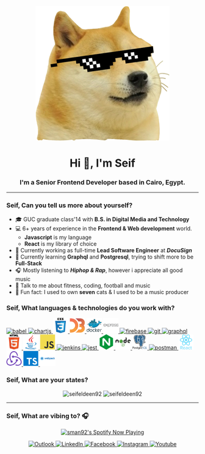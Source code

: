 <p align="center">
  <img src="./doge.png" width="350" title="doge">
</p>

<h1 align="center">Hi 👋, I'm Seif</h1>
<h3 align="center">I'm a Senior Frontend Developer based in Cairo, Egypt.</h3>

---

### Seif, Can you tell us more about yourself?

- 🎓 GUC graduate class'14 with **B.S. in Digital Media and Technology**
- 💻 6+ years of experience in the **Frontend & Web development** world.
  - **Javascript** is my language
  - **React** is my library of choice
- 🏢 Currently working as full-time **Lead Software Engineer** at **_DocuSign_**
- 🌱 Currently learning **Graphql** and **Postgresql**, trying to shift more to be **Full-Stack**
- 🎧 Mostly listening to **_Hiphop & Rap_**, however i appreciate all good music
- 💬 Talk to me about fitness, coding, football and music
- 🎲 Fun fact: I used to own **seven** cats & I used to be a music producer

### Seif, What languages & technologies do you work with?

<p align="left">
    <a href="https://babeljs.io/" target="_blank"> <img src="https://www.vectorlogo.zone/logos/babeljs/babeljs-icon.svg" alt="babel" width="40" height="40" /> </a>
    <a href="https://www.chartjs.org" target="_blank"> <img src="https://www.chartjs.org/media/logo-title.svg" alt="chartjs" width="40" height="40" /> </a>
    <a href="https://www.w3schools.com/css/" target="_blank"> <img src="https://raw.githubusercontent.com/devicons/devicon/master/icons/css3/css3-original-wordmark.svg" alt="css3" width="40" height="40" /> </a>
    <a href="https://d3js.org/" target="_blank"> <img src="https://raw.githubusercontent.com/devicons/devicon/master/icons/d3js/d3js-original.svg" alt="d3js" width="40" height="40" /> </a>
    <a href="https://www.docker.com/" target="_blank"> <img src="https://raw.githubusercontent.com/devicons/devicon/master/icons/docker/docker-original-wordmark.svg" alt="docker" width="40" height="40" /> </a>
    <a href="https://expressjs.com" target="_blank"> <img src="https://raw.githubusercontent.com/devicons/devicon/master/icons/express/express-original-wordmark.svg" alt="express" width="40" height="40" /> </a>
    <a href="https://firebase.google.com/" target="_blank"> <img src="https://www.vectorlogo.zone/logos/firebase/firebase-icon.svg" alt="firebase" width="40" height="40" /> </a>
    <a href="https://git-scm.com/" target="_blank"> <img src="https://www.vectorlogo.zone/logos/git-scm/git-scm-icon.svg" alt="git" width="40" height="40" /> </a>
    <a href="https://graphql.org" target="_blank"> <img src="https://www.vectorlogo.zone/logos/graphql/graphql-icon.svg" alt="graphql" width="40" height="40" /> </a>
    <a href="https://www.w3.org/html/" target="_blank"> <img src="https://raw.githubusercontent.com/devicons/devicon/master/icons/html5/html5-original-wordmark.svg" alt="html5" width="40" height="40" /> </a>
    <a href="https://www.java.com" target="_blank"> <img src="https://raw.githubusercontent.com/devicons/devicon/master/icons/java/java-original.svg" alt="java" width="40" height="40" /> </a>
    <a href="https://developer.mozilla.org/en-US/docs/Web/JavaScript" target="_blank">
        <img src="https://raw.githubusercontent.com/devicons/devicon/master/icons/javascript/javascript-original.svg" alt="javascript" width="40" height="40" />
    </a>
    <a href="https://www.jenkins.io" target="_blank"> <img src="https://www.vectorlogo.zone/logos/jenkins/jenkins-icon.svg" alt="jenkins" width="40" height="40" /> </a>
    <a href="https://jestjs.io" target="_blank"> <img src="https://www.vectorlogo.zone/logos/jestjsio/jestjsio-icon.svg" alt="jest" width="40" height="40" /> </a>
    <a href="https://www.nginx.com" target="_blank"> <img src="https://raw.githubusercontent.com/devicons/devicon/master/icons/nginx/nginx-original.svg" alt="nginx" width="40" height="40" /> </a>
    <a href="https://nodejs.org" target="_blank"> <img src="https://raw.githubusercontent.com/devicons/devicon/master/icons/nodejs/nodejs-original-wordmark.svg" alt="nodejs" width="40" height="40" /> </a>
    <a href="https://www.postgresql.org" target="_blank"> <img src="https://raw.githubusercontent.com/devicons/devicon/master/icons/postgresql/postgresql-original-wordmark.svg" alt="postgresql" width="40" height="40" /> </a>
    <a href="https://postman.com" target="_blank"> <img src="https://www.vectorlogo.zone/logos/getpostman/getpostman-icon.svg" alt="postman" width="40" height="40" /> </a>
    <a href="https://reactjs.org/" target="_blank"> <img src="https://raw.githubusercontent.com/devicons/devicon/master/icons/react/react-original-wordmark.svg" alt="react" width="40" height="40" /> </a>
    <a href="https://redux.js.org" target="_blank"> <img src="https://raw.githubusercontent.com/devicons/devicon/master/icons/redux/redux-original.svg" alt="redux" width="40" height="40" /> </a>
    <a href="https://www.typescriptlang.org/" target="_blank"> <img src="https://raw.githubusercontent.com/devicons/devicon/master/icons/typescript/typescript-original.svg" alt="typescript" width="40" height="40" /> </a>
    <a href="https://webpack.js.org" target="_blank">
        <img src="https://raw.githubusercontent.com/devicons/devicon/d00d0969292a6569d45b06d3f350f463a0107b0d/icons/webpack/webpack-original-wordmark.svg" alt="webpack" width="40" height="40" />
    </a>
</p>

### Seif, What are your states?

<p align="center">
    <img align="center" src="https://github-readme-stats.vercel.app/api?username=seifeldeen92&show_icons=true&theme=dark&hide_border=true&locale=en" alt="seifeldeen92" />
    <img align="center" src="https://github-readme-stats.vercel.app/api/top-langs?username=seifeldeen92&show_icons=true&theme=dark&hide_border=true&locale=en&layout=compact" alt="seifeldeen92" />
   
</p>

---

### Seif, What are vibing to? 🎧

[<p align="center"><img align="center" src="https://novatorem-lyart.vercel.app/api/spotify" alt="sman92's Spotify Now Playing" width="600" /></p>](https://open.spotify.com/user/yf01bfbgz5pwuo5ulaljqo4wl)

<p align="center">
  <a href="mailto:s.khaled_92@hotmail.com"> 
   <img alt="Outlook" src="https://img.shields.io/badge/Microsoft_Outlook-0078D4?style=for-the-badge&logo=microsoft-outlook&logoColor=white" />
  </a>
  <a href="https://www.linkedin.com/in/seif-el-deen-khaled-970a44ab/"> 
    <img alt="LinkedIn" src="https://img.shields.io/badge/linkedin%20-%230077B5.svg?&style=for-the-badge&logo=linkedin&logoColor=white"/>
  </a>
  <a href="https://www.facebook.com/SaiVproduction/"> 
    <img alt="Facebook" src="https://img.shields.io/badge/Facebook%20-%231877F2.svg?&style=for-the-badge&logo=Facebook&logoColor=white"/>
  </a>
  <a href="https://www.instagram.com/sman92/"> 
    <img alt="Instagram" src="https://img.shields.io/badge/sman92%20-%23E4405F.svg?&style=for-the-badge&logo=Instagram&logoColor=white"/>
  </a>
  <a href="https://www.youtube.com/channel/UC81lsSO9iRMATpvQdHBXykQ/"> 
    <img alt="Youtube" src="https://img.shields.io/badge/Sboi Productions%20-%23FF0000.svg?&style=for-the-badge&logo=YouTube&logoColor=white"/>
  </a>
</p>
